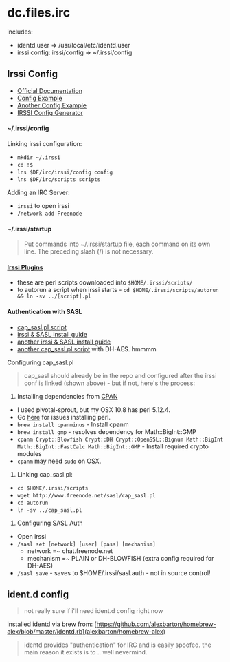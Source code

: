 dc.files.irc
============

includes:
* identd.user => /usr/local/etc/identd.user
* irssi config: irssi/config => ~/.irssi/config

## Irssi Config

- [Official Documentation](http://www.irssi.org/documentation/manual)
- [Config Example](http://misc.nybergh.net/pub/irssi/config.example)
- [Another Config Example](http://carina.org.uk/irssiconfig)
- [IRSSI Config Generator](http://www.matthew.ath.cx/programs/irssiconfig)

#### ~/.irssi/config

Linking irssi configuration:

- `mkdir ~/.irssi`
- `cd !$`
- `lns $DF/irc/irssi/config config`
- `lns $DF/irc/scripts scripts`

Adding an IRC Server:

- `irssi` to open irssi
- `/network add Freenode`

#### ~/.irssi/startup

> Put commands into ~/.irssi/startup file, each command on its own line.
> The preceding slash (/) is not necessary.

#### [Irssi Plugins](http://scripts.irssi.org/)

- these are perl scripts downloaded into `$HOME/.irssi/scripts/`
- to autorun a script when irssi starts - `cd $HOME/.irssi/scripts/autorun && ln -sv ../[script].pl`

#### Authentication with SASL

- [cap_sasl.pl script](http://www.freenode.net/sasl/cap_sasl.pl)
- [irssi & SASL install guide](http://www.andrews-corner.org/irssi.html)
- [another irssi & SASL install guide](http://blog.freenode.net/2010/01/connecting-to-freenode-using-tor-sasl/)
- [another cap_sasl.pl script](https://github.com/atheme/atheme/blob/master/contrib/cap_sasl.pl) with DH-AES.  hmmmm

Configuring cap_sasl.pl

> cap_sasl should already be in the repo and configured
> after the irssi conf is linked (shown above) -
> but if not, here's the process:

1. Installing dependencies from [CPAN](http://www.cpan.org/modules/INSTALL.html)
  - I used pivotal-sprout, but my OSX 10.8 has perl 5.12.4.
  - Go [here](http://blog.jambura.com/2013/02/19/setup-homebrew-perlbrew-ruby-rvm-perl-cpanm-nginx-in-mountain-lion/) for issues installing perl.
  - `brew install cpanminus` - Install cpanm
  - `brew install gmp` - resolves dependency for Math::BigInt::GMP
  - `cpanm Crypt::Blowfish Crypt::DH Crypt::OpenSSL::Bignum Math::BigInt Math::BigInt::FastCalc Math::BigInt::GMP` - Install required crypto modules
  - `cpanm` may need `sudo` on OSX.
1. Linking cap_sasl.pl:
  - `cd $HOME/.irssi/scripts`
  - `wget http://www.freenode.net/sasl/cap_sasl.pl`
  - `cd autorun`
  - `ln -sv ../cap_sasl.pl`
1. Configuring SASL Auth
  - Open irssi
  - `/sasl set [network] [user] [pass] [mechanism]`
    - network =~ chat.freenode.net
    - mechanism =~ PLAIN or DH-BLOWFISH (extra config required for DH-AES)
  - `/sasl save` - saves to $HOME/.irssi/sasl.auth - not in source control!

## ident.d config

> not really sure if i'll need ident.d config right now

installed identd via brew from: [https://github.com/alexbarton/homebrew-alex/blob/master/identd.rb](alexbarton/homebrew-alex)

> identd provides "authentication" for IRC and is easily spoofed.  the main reason it exists is to .. well nevermind.
